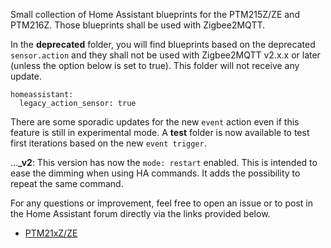 Small collection of Home Assistant blueprints for the PTM215Z/ZE and PTM216Z. Those blueprints shall be used with Zigbee2MQTT.

In the **deprecated** folder, you will find blueprints based on the deprecated `sensor.action` and they shall not be used with Zigbee2MQTT v2.x.x or later (unless the option below is set to true). This folder will not receive any update.
```shell
homeassistant:
  legacy_action_sensor: true
``` 

There are some sporadic updates for the new `event` action even if this feature is still in experimental mode. A **test** folder is now available to test first iterations based on the new `event trigger`.

...**_v2**: This version has now the `mode: restart` enabled. This is intended to ease the dimming when using HA commands. It adds the possibility to repeat the same command.

For any questions or improvement, feel free to open an issue or to post in the Home Assistant forum directly via the links provided below.

  - [PTM21xZ/ZE](https://community.home-assistant.io/t/zigbee2mqtt-ptm215z-ze-and-ptm216z/873595)
